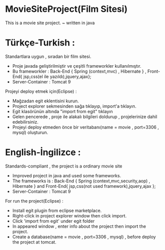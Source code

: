 # MovieSiteProject(Film Sitesi)
This is a movie site project.  ~   written in java

# Türkçe-Turkish : 

Standartlara uygun , sıradan bir film sitesi.

* Proje javada geliştirilmiştir ve çeşitli frameworkler kullanılmıştır.
* Bu frameworkler : Back-End { Spring (context,mvc) , Hibernate } , Front-End{ jsp,css(el ile yazıldı),jquery,ajax};
* Server-Container : Tomcat 9

Projeyi deploy etmek için(Eclipse) : 

* Mağzadan egit eklentisini kurun.
* Project explorer sekmesinden sağa tıklayıp, import'a tıklayın.
* Egit klasörünün altında "import from egit"  tıklayın
* Gelen pencerede , proje ile alakalı bilgileri doldurup , projelerinize dahil edebilirsiniz.
* Projeyi deploy etmeden önce bir veritabanı(name = movie , port=3306 , mysql) oluşturun. 

# English-İngilizce : 

Standards-compliant , the project is a ordinary movie site

* Improved project in java and used some frameworks.
* The frameworks is : Back-End { Spring (context,mvc,security,aop) , Hibernate } and Front-End{ jsp,css(not used framework),jquery,ajax };
* Server-Container : Tomcat 9

For run the project(Eclipse) : 

* Install egit plugin from  eclipse marketplace.
* Right-click in project explorer window then click import.
* Click 'import from egit' under egit folder
* In appeared window , enter info about the project then import the project.
* Create a database(name = movie , port=3306 , mysql) , before deploy the project at tomcat.
